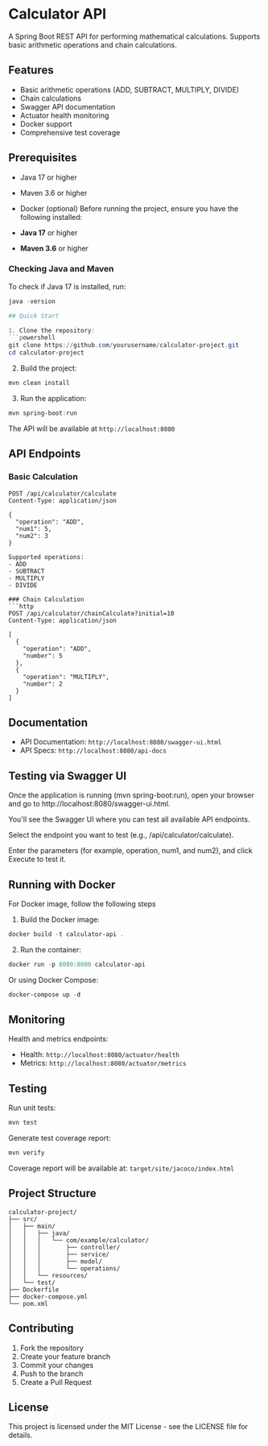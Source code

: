 # Calculator API

A Spring Boot REST API for performing mathematical calculations. Supports basic arithmetic operations and chain calculations.

## Features

- Basic arithmetic operations (ADD, SUBTRACT, MULTIPLY, DIVIDE)
- Chain calculations
- Swagger API documentation
- Actuator health monitoring
- Docker support
- Comprehensive test coverage

## Prerequisites

- Java 17 or higher
- Maven 3.6 or higher
- Docker (optional)
Before running the project, ensure you have the following installed:

- **Java 17** or higher
- **Maven 3.6** or higher

### Checking Java and Maven

To check if Java 17 is installed, run:

```powershell
java -version

## Quick Start

1. Clone the repository:
```powershell
git clone https://github.com/yourusername/calculator-project.git
cd calculator-project
```

2. Build the project:
```powershell
mvn clean install
```

3. Run the application:
```powershell
mvn spring-boot:run
```

The API will be available at `http://localhost:8080`

## API Endpoints

### Basic Calculation
```http
POST /api/calculator/calculate
Content-Type: application/json

{
  "operation": "ADD",
  "num1": 5,
  "num2": 3
}

Supported operations:
- ADD
- SUBTRACT
- MULTIPLY
- DIVIDE

### Chain Calculation
```http
POST /api/calculator/chainCalculate?initial=10
Content-Type: application/json

[
  {
    "operation": "ADD",
    "number": 5
  },
  {
    "operation": "MULTIPLY",
    "number": 2
  }
]
```

## Documentation

- API Documentation: `http://localhost:8080/swagger-ui.html`
- API Specs: `http://localhost:8080/api-docs`
## Testing via Swagger UI
Once the application is running (mvn spring-boot:run), open your browser and go to http://localhost:8080/swagger-ui.html.

You'll see the Swagger UI where you can test all available API endpoints.

Select the endpoint you want to test (e.g., /api/calculator/calculate).

Enter the parameters (for example, operation, num1, and num2), and click Execute to test it.
## Running with Docker

For Docker image, follow the following steps

1. Build the Docker image:
```powershell
docker build -t calculator-api .
```

2. Run the container:
```powershell
docker run -p 8080:8080 calculator-api
```

Or using Docker Compose:
```powershell
docker-compose up -d
```

## Monitoring

Health and metrics endpoints:
- Health: `http://localhost:8080/actuator/health`
- Metrics: `http://localhost:8080/actuator/metrics`

## Testing

Run unit tests:
```powershell
mvn test
```

Generate test coverage report:
```powershell
mvn verify
```

Coverage report will be available at: `target/site/jacoco/index.html`

## Project Structure

```
calculator-project/
├── src/
│   ├── main/
│   │   ├── java/
│   │   │   └── com/example/calculator/
│   │   │       ├── controller/
│   │   │       ├── service/
│   │   │       ├── model/
│   │   │       └── operations/
│   │   └── resources/
│   └── test/
├── Dockerfile
├── docker-compose.yml
└── pom.xml
```

## Contributing

1. Fork the repository
2. Create your feature branch
3. Commit your changes
4. Push to the branch
5. Create a Pull Request

## License

This project is licensed under the MIT License - see the LICENSE file for details.
